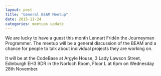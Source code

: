 ```yaml
---
layout: post
title: "General BEAM Meetup"
date: 2015-11-24
categories: meetups update
---
```


We are lucky to have a guest this month Lennart Fridén the Journeyman Programmer. The meetup will be a general discussion of the BEAM and a chance for people to talk about individual projects they are working on.

It will be at the CodeBase at Argyle House, 3 Lady Lawson Street, Edinburgh EH3 9DR in the Norloch Room, Floor L at 6pm on Wednesday 28th November.

